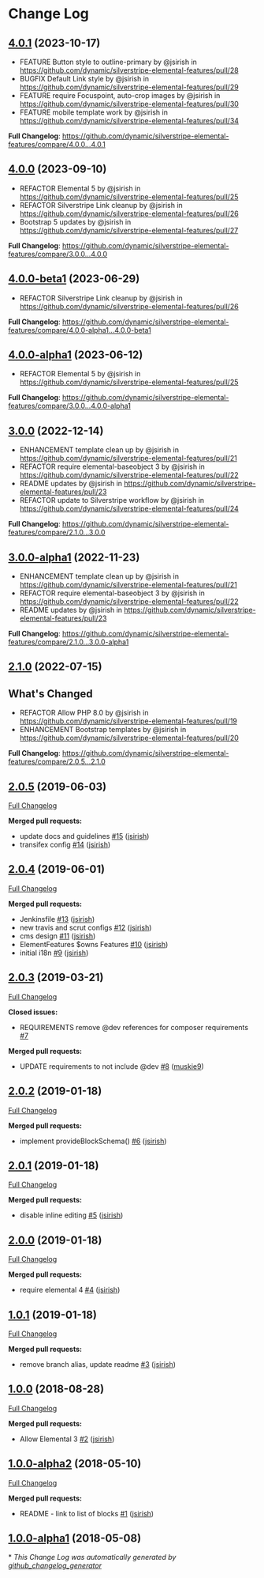 # Change Log

## [4.0.1](https://github.com/dynamic/silverstripe-elemental-features/tree/4.0.1) (2023-10-17)
* FEATURE Button style to outline-primary by @jsirish in https://github.com/dynamic/silverstripe-elemental-features/pull/28
* BUGFIX Default Link style by @jsirish in https://github.com/dynamic/silverstripe-elemental-features/pull/29
* FEATURE require Focuspoint, auto-crop images by @jsirish in https://github.com/dynamic/silverstripe-elemental-features/pull/30
* FEATURE mobile template work by @jsirish in https://github.com/dynamic/silverstripe-elemental-features/pull/34


**Full Changelog**: https://github.com/dynamic/silverstripe-elemental-features/compare/4.0.0...4.0.1

## [4.0.0](https://github.com/dynamic/silverstripe-elemental-features/tree/4.0.0) (2023-09-10)
* REFACTOR Elemental 5 by @jsirish in https://github.com/dynamic/silverstripe-elemental-features/pull/25
* REFACTOR Silverstripe Link cleanup by @jsirish in https://github.com/dynamic/silverstripe-elemental-features/pull/26
* Bootstrap 5 updates by @jsirish in https://github.com/dynamic/silverstripe-elemental-features/pull/27


**Full Changelog**: https://github.com/dynamic/silverstripe-elemental-features/compare/3.0.0...4.0.0

## [4.0.0-beta1](https://github.com/dynamic/silverstripe-elemental-features/tree/4.0.0-beta1) (2023-06-29)

* REFACTOR Silverstripe Link cleanup by @jsirish in https://github.com/dynamic/silverstripe-elemental-features/pull/26

**Full Changelog**: https://github.com/dynamic/silverstripe-elemental-features/compare/4.0.0-alpha1...4.0.0-beta1

## [4.0.0-alpha1](https://github.com/dynamic/silverstripe-elemental-features/tree/4.0.0-alpha1) (2023-06-12)

* REFACTOR Elemental 5 by @jsirish in https://github.com/dynamic/silverstripe-elemental-features/pull/25

**Full Changelog**: https://github.com/dynamic/silverstripe-elemental-features/compare/3.0.0...4.0.0-alpha1

## [3.0.0](https://github.com/dynamic/silverstripe-elemental-features/tree/3.0.0) (2022-12-14)

* ENHANCEMENT template clean up by @jsirish in https://github.com/dynamic/silverstripe-elemental-features/pull/21
* REFACTOR require elemental-baseobject 3 by @jsirish in https://github.com/dynamic/silverstripe-elemental-features/pull/22
* README updates by @jsirish in https://github.com/dynamic/silverstripe-elemental-features/pull/23
* REFACTOR update to Silverstripe workflow by @jsirish in https://github.com/dynamic/silverstripe-elemental-features/pull/24

**Full Changelog**: https://github.com/dynamic/silverstripe-elemental-features/compare/2.1.0...3.0.0

## [3.0.0-alpha1](https://github.com/dynamic/silverstripe-elemental-features/tree/3.0.0-alpha1) (2022-11-23)

* ENHANCEMENT template clean up by @jsirish in https://github.com/dynamic/silverstripe-elemental-features/pull/21
* REFACTOR require elemental-baseobject 3 by @jsirish in https://github.com/dynamic/silverstripe-elemental-features/pull/22
* README updates by @jsirish in https://github.com/dynamic/silverstripe-elemental-features/pull/23


**Full Changelog**: https://github.com/dynamic/silverstripe-elemental-features/compare/2.1.0...3.0.0-alpha1

## [2.1.0](https://github.com/dynamic/silverstripe-elemental-features/tree/2.1.0) (2022-07-15)

## What's Changed
* REFACTOR Allow PHP 8.0 by @jsirish in https://github.com/dynamic/silverstripe-elemental-features/pull/19
* ENHANCEMENT Bootstrap templates by @jsirish in https://github.com/dynamic/silverstripe-elemental-features/pull/20


**Full Changelog**: https://github.com/dynamic/silverstripe-elemental-features/compare/2.0.5...2.1.0

## [2.0.5](https://github.com/dynamic/silverstripe-elemental-features/tree/2.0.5) (2019-06-03)
[Full Changelog](https://github.com/dynamic/silverstripe-elemental-features/compare/2.0.4...2.0.5)

**Merged pull requests:**

- update docs and guidelines [\#15](https://github.com/dynamic/silverstripe-elemental-features/pull/15) ([jsirish](https://github.com/jsirish))
- transifex config [\#14](https://github.com/dynamic/silverstripe-elemental-features/pull/14) ([jsirish](https://github.com/jsirish))

## [2.0.4](https://github.com/dynamic/silverstripe-elemental-features/tree/2.0.4) (2019-06-01)
[Full Changelog](https://github.com/dynamic/silverstripe-elemental-features/compare/2.0.3...2.0.4)

**Merged pull requests:**

- Jenkinsfile [\#13](https://github.com/dynamic/silverstripe-elemental-features/pull/13) ([jsirish](https://github.com/jsirish))
- new travis and scrut configs [\#12](https://github.com/dynamic/silverstripe-elemental-features/pull/12) ([jsirish](https://github.com/jsirish))
- cms design [\#11](https://github.com/dynamic/silverstripe-elemental-features/pull/11) ([jsirish](https://github.com/jsirish))
- ElementFeatures $owns Features [\#10](https://github.com/dynamic/silverstripe-elemental-features/pull/10) ([jsirish](https://github.com/jsirish))
- initial i18n [\#9](https://github.com/dynamic/silverstripe-elemental-features/pull/9) ([jsirish](https://github.com/jsirish))

## [2.0.3](https://github.com/dynamic/silverstripe-elemental-features/tree/2.0.3) (2019-03-21)
[Full Changelog](https://github.com/dynamic/silverstripe-elemental-features/compare/2.0.2...2.0.3)

**Closed issues:**

- REQUIREMENTS remove @dev references for composer requirements [\#7](https://github.com/dynamic/silverstripe-elemental-features/issues/7)

**Merged pull requests:**

- UPDATE requirements to not include @dev [\#8](https://github.com/dynamic/silverstripe-elemental-features/pull/8) ([muskie9](https://github.com/muskie9))

## [2.0.2](https://github.com/dynamic/silverstripe-elemental-features/tree/2.0.2) (2019-01-18)
[Full Changelog](https://github.com/dynamic/silverstripe-elemental-features/compare/2.0.1...2.0.2)

**Merged pull requests:**

- implement provideBlockSchema\(\) [\#6](https://github.com/dynamic/silverstripe-elemental-features/pull/6) ([jsirish](https://github.com/jsirish))

## [2.0.1](https://github.com/dynamic/silverstripe-elemental-features/tree/2.0.1) (2019-01-18)
[Full Changelog](https://github.com/dynamic/silverstripe-elemental-features/compare/2.0.0...2.0.1)

**Merged pull requests:**

- disable inline editing [\#5](https://github.com/dynamic/silverstripe-elemental-features/pull/5) ([jsirish](https://github.com/jsirish))

## [2.0.0](https://github.com/dynamic/silverstripe-elemental-features/tree/2.0.0) (2019-01-18)
[Full Changelog](https://github.com/dynamic/silverstripe-elemental-features/compare/1.0.1...2.0.0)

**Merged pull requests:**

- require elemental 4 [\#4](https://github.com/dynamic/silverstripe-elemental-features/pull/4) ([jsirish](https://github.com/jsirish))

## [1.0.1](https://github.com/dynamic/silverstripe-elemental-features/tree/1.0.1) (2019-01-18)
[Full Changelog](https://github.com/dynamic/silverstripe-elemental-features/compare/1.0.0...1.0.1)

**Merged pull requests:**

- remove branch alias, update readme [\#3](https://github.com/dynamic/silverstripe-elemental-features/pull/3) ([jsirish](https://github.com/jsirish))

## [1.0.0](https://github.com/dynamic/silverstripe-elemental-features/tree/1.0.0) (2018-08-28)
[Full Changelog](https://github.com/dynamic/silverstripe-elemental-features/compare/1.0.0-alpha2...1.0.0)

**Merged pull requests:**

- Allow Elemental 3 [\#2](https://github.com/dynamic/silverstripe-elemental-features/pull/2) ([jsirish](https://github.com/jsirish))

## [1.0.0-alpha2](https://github.com/dynamic/silverstripe-elemental-features/tree/1.0.0-alpha2) (2018-05-10)
[Full Changelog](https://github.com/dynamic/silverstripe-elemental-features/compare/1.0.0-alpha1...1.0.0-alpha2)

**Merged pull requests:**

- README - link to list of blocks [\#1](https://github.com/dynamic/silverstripe-elemental-features/pull/1) ([jsirish](https://github.com/jsirish))

## [1.0.0-alpha1](https://github.com/dynamic/silverstripe-elemental-features/tree/1.0.0-alpha1) (2018-05-08)


\* *This Change Log was automatically generated by [github_changelog_generator](https://github.com/skywinder/Github-Changelog-Generator)*
